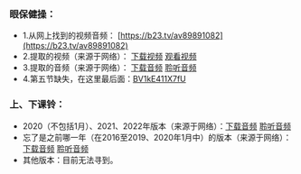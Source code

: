 ### 眼保健操：  
- 1.从网上找到的视频音频：  [https://b23.tv/av89891082](https://b23.tv/av89891082)  
- 2.提取的视频（来源于网络）：  [下载视频](https://github.com/diandaokongge/diandaokongge.github.io/raw/main/ybjq.mp4)  [观看视频](https://diandaokongge.github.io/ybjc.mp4)  
- 3.提取的音频（来源于网络）：  [下载音频](https://github.com/diandaokongge/diandaokongge.github.io/raw/main/ybjq.mp3)  [聆听音频](https://diandaokongge.github.io/ybjc.mp3)
- 4.第五节缺失，在这里最后面：[BV1kE411X7fU](https://www.bilibili.com/video/BV1kE411X7fU)

### 上、下课铃：  
- 2020（不包括1月）、2021、2022年版本（来源于网络）：[下载音频](https://github.com/diandaokongge/diandaokongge.github.io/raw/main/Yiruma%20-%20Kiss%20The%20Rain.mp3)  [聆听音频](https://diandaokongge.github.io/Yiruma%20-%20Kiss%20The%20Rain.mp3)  
- 忘了是之前哪一年（在2016至2019、2020年1月中）的版本（来源于网络）：[下载音频](https://github.com/diandaokongge/diandaokongge.github.io/raw/main/Joe%20Hisaishi%20-%20Summer.mp3)  [聆听音频](https://diandaokongge.github.io/Joe%20Hisaishi%20-%20Summer.mp3)  
- 其他版本：目前无法寻到。
